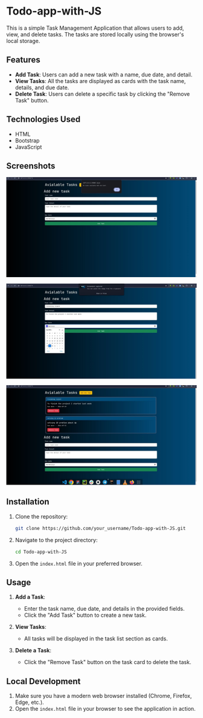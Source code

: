 # Todo-app-with-JS

This is a simple Task Management Application that allows users to add, view, and delete tasks. The tasks are stored locally using the browser's local storage.

## Features

- **Add Task**: Users can add a new task with a name, due date, and detail.
- **View Tasks**: All the tasks are displayed as cards with the task name, details, and due date.
- **Delete Task**: Users can delete a specific task by clicking the "Remove Task" button.

## Technologies Used

- HTML
- Bootstrap
- JavaScript

## Screenshots



![Screenshot 1](image0.png)


![Screenshot 2](image2.png)


![Screenshot 3](image1.png)


## Installation

1. Clone the repository:
   ```bash
   git clone https://github.com/your_username/Todo-app-with-JS.git
   ```
2. Navigate to the project directory:
   ```bash
   cd Todo-app-with-JS
   ```
3. Open the `index.html` file in your preferred browser.

## Usage

1. **Add a Task**:
   - Enter the task name, due date, and details in the provided fields.
   - Click the "Add Task" button to create a new task.
   
2. **View Tasks**:
   - All tasks will be displayed in the task list section as cards.
   
3. **Delete a Task**:
   - Click the "Remove Task" button on the task card to delete the task.


## Local Development

1. Make sure you have a modern web browser installed (Chrome, Firefox, Edge, etc.).
2. Open the `index.html` file in your browser to see the application in action.
